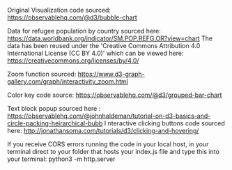 Original Visualization code sourced: https://observablehq.com/@d3/bubble-chart

Data for refugee population by country sourced here: https://data.worldbank.org/indicator/SM.POP.REFG.OR?view=chart The data has been reused under the 'Creative Commons Attribution 4.0 International License (CC BY 4.0)' which can be viewed here: https://creativecommons.org/licenses/by/4.0/

Zoom function sourced: https://www.d3-graph-gallery.com/graph/interactivity_zoom.html

Color key code source: https://observablehq.com/@d3/grouped-bar-chart

Text block popup sourced here : https://observablehq.com/@johnhaldeman/tutorial-on-d3-basics-and-circle-packing-heirarchical-bubb I nteractive clicking buttons code sourced here: http://jonathansoma.com/tutorials/d3/clicking-and-hovering/

If you receive CORS errors running the code in your local host, in your terminal direct to your folder that hosts your index.js file and type this into your terminal: python3 -m http.server
